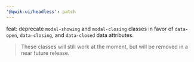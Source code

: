 ```yaml
---
'@qwik-ui/headless': patch
---
```


feat: deprecate `modal-showing` and `modal-closing` classes in favor of `data-open`, `data-closing`, and `data-closed` data attributes.

> These classes will still work at the moment, but will be removed in a near future release.
